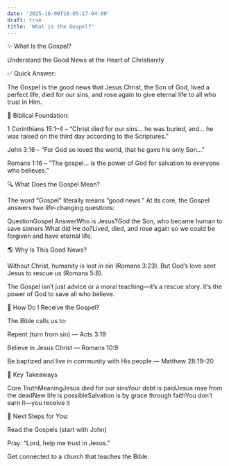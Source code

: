 ```yaml
---
date: '2025-10-09T18:05:17-04:00'
draft: true
title: 'What is the Gospel?'
---
```

✨ What Is the Gospel?

Understand the Good News at the Heart of Christianity

✅ Quick Answer:

The Gospel is the good news that Jesus Christ, the Son of God, lived a perfect life, died for our sins, and rose again to give eternal life to all who trust in Him.

📖 Biblical Foundation:

1 Corinthians 15:1–4 – “Christ died for our sins... he was buried, and... he was raised on the third day according to the Scriptures.”

John 3:16 – “For God so loved the world, that he gave his only Son...”

Romans 1:16 – “The gospel... is the power of God for salvation to everyone who believes.”

🔍 What Does the Gospel Mean?

The word “Gospel” literally means “good news.”
At its core, the Gospel answers two life-changing questions:

QuestionGospel AnswerWho is Jesus?God the Son, who became human to save sinners.What did He do?Lived, died, and rose again so we could be forgiven and have eternal life.

🌎 Why Is This Good News?

Without Christ, humanity is lost in sin (Romans 3:23).
But God’s love sent Jesus to rescue us (Romans 5:8).

The Gospel isn’t just advice or a moral teaching—it’s a rescue story.
It’s the power of God to save all who believe.

🤝 How Do I Receive the Gospel?

The Bible calls us to:

Repent (turn from sin) — Acts 3:19

Believe in Jesus Christ — Romans 10:9

Be baptized and live in community with His people — Matthew 28:19–20

🔑 Key Takeaways

Core TruthMeaningJesus died for our sinsYour debt is paidJesus rose from the deadNew life is possibleSalvation is by grace through faithYou don’t earn it—you receive it

🙏 Next Steps for You:

Read the Gospels (start with John)

Pray: “Lord, help me trust in Jesus.”

Get connected to a church that teaches the Bible.